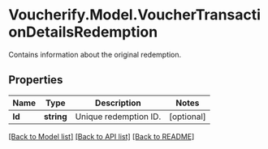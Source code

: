 # Voucherify.Model.VoucherTransactionDetailsRedemption
Contains information about the original redemption.

## Properties

Name | Type | Description | Notes
------------ | ------------- | ------------- | -------------
**Id** | **string** | Unique redemption ID. | [optional] 

[[Back to Model list]](../../README.md#documentation-for-models) [[Back to API list]](../../README.md#documentation-for-api-endpoints) [[Back to README]](../../README.md)

